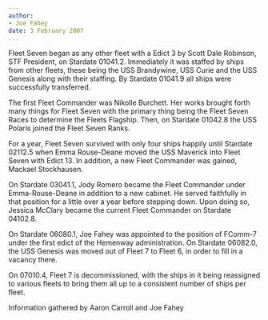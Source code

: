 ```yaml
---
author:
- Joe Fahey
date: 3 February 2007
...
```


Fleet Seven began as any other fleet with a Edict 3 by Scott Dale
Robinson, STF President, on Stardate 01041.2. Immediately it was staffed
by ships from other fleets, these being the USS Brandywine, USS Curie
and the USS Genesis along with their staffing. By Stardate 01041.9 all
ships were successfully transferred.

The first Fleet Commander was Nikolle Burchett. Her works brought forth
many things for Fleet Seven with the primary thing being the Fleet Seven
Races to determine the Fleets Flagship. Then, on Stardate 01042.8 the
USS Polaris joined the Fleet Seven Ranks.

For a year, Fleet Seven survived with only four ships happily until
Stardate 02112.5 when Emma Rouse-Deane moved the USS Maverick into Fleet
Seven with Edict 13. In addition, a new Fleet Commander was gained,
Mackael Stockhausen.

On Stardate 03041.1, Jody Romero became the Fleet Commander under
Emma-Rouse-Deane in addition to a new cabinet. He served faithfully in
that position for a little over a year before stepping down. Upon doing
so, Jessica McClary became the current Fleet Commander on Stardate
04102.8.

On Stardate 06080.1, Joe Fahey was appointed to the position of FComm-7
under the first edict of the Hemenway administration. On Stardate
06082.0, the USS Genesis was moved out of Fleet 7 to Fleet 6, in order
to fill in a vacancy there.

On 07010.4, Fleet 7 is decommissioned, with the ships in it being
reassigned to various fleets to bring them all up to a consistent number
of ships per fleet.

Information gathered by Aaron Carroll and Joe Fahey
